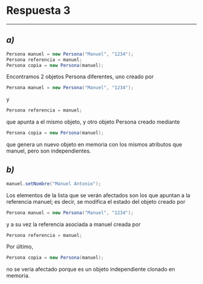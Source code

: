 # **Respuesta 3**

---

## *a)*
```java
Persona manuel = new Persona("Manuel", "1234");
Persona referencia = manuel;
Persona copia = new Persona(manuel);
```
Encontramos 2 objetos Persona diferentes, uno creado por 
```java 
Persona manuel = new Persona("Manuel", "1234");
``` 
y 
```java
Persona referencia = manuel; 
```
que apunta a el mismo objeto, y otro objeto Persona creado mediante 
```java
Persona copia = new Persona(manuel); 
```
que genera un nuevo objeto en memoria con los mismos atributos que manuel, pero son independientes.

## *b)*
```java
manuel.setNombre("Manuel Antonio");
```
Los elementos de la lista que se verán afectados son los que apuntan a la referencia manuel; es decir, se modifica el estado del objeto creado por 
```java
Persona manuel = new Persona("Manuel", "1234"); 
```
y a su vez la referencia asociada a manuel creada por 
```java
Persona referencia = manuel;
```
Por último, 
```java
Persona copia = new Persona(manuel); 
```
no se vería afectado porque es un objeto independiente clonado en memoria.